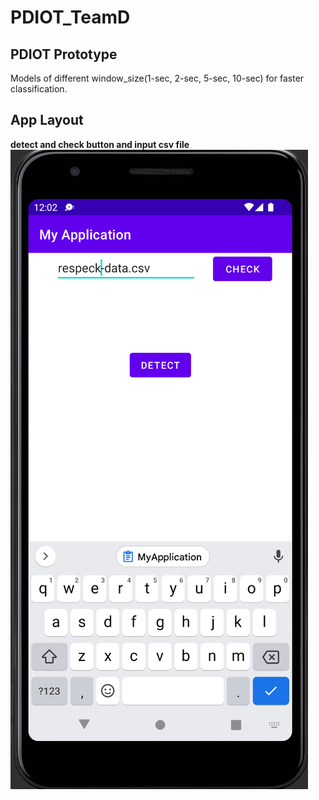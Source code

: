 # PDIOT_TeamD
## PDIOT Prototype
Models of different window_size(1-sec, 2-sec, 5-sec, 10-sec) for faster classification.


##  App Layout

**detect and check button and input csv file**
![App Layout](demos/layout.png)